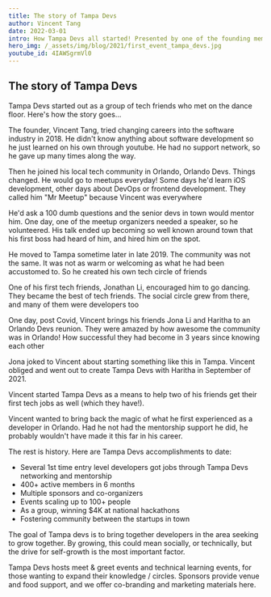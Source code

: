 ```yaml
---
title: The story of Tampa Devs
author: Vincent Tang
date: 2022-03-01
intro: How Tampa Devs all started! Presented by one of the founding members, Haritha!
hero_img: /_assets/img/blog/2021/first_event_tampa_devs.jpg
youtube_id: 4IAWSgrmVl0
---
```


## The story of Tampa Devs

Tampa Devs started out as a group of tech friends who met on the dance floor. Here's how the story goes...

The founder, Vincent Tang, tried changing careers into the software industry in 2018. He didn't know anything about software development so he just learned on his own through youtube. He had no support network, so he gave up many times along the way.

Then he joined his local tech community in Orlando, Orlando Devs. Things changed. He would go to meetups everyday! Some days he'd learn iOS development, other days about DevOps or frontend development. They called him "Mr Meetup" because Vincent was everywhere

He'd ask a 100 dumb questions and the senior devs in town would mentor him. One day, one of the meetup organizers needed a speaker, so he volunteered. His talk ended up becoming so well known around town that his first boss had heard of him, and hired him on the spot.

He moved to Tampa sometime later in late 2019. The community was not the same. It was not as warm or welcoming as what he had been accustomed to. So he created his own tech circle of friends

One of his first tech friends, Jonathan Li, encouraged him to go dancing. They became the best of tech friends. The social circle grew from there, and many of them were developers too

One day, post Covid, Vincent brings his friends Jona Li and Haritha to an Orlando Devs reunion. They were amazed by how awesome the community was in Orlando! How successful they had become in 3 years since knowing each other

Jona joked to Vincent about starting something like this in Tampa. Vincent obliged and went out to create Tampa Devs with Haritha in September of 2021. 

Vincent started Tampa Devs as a means to help two of his friends get their first tech jobs as well (which they have!). 

Vincent wanted to bring back the magic of what he first experienced as a developer in Orlando. Had he not had the mentorship support he did, he probably wouldn't have made it this far in his career. 

The rest is history. Here are Tampa Devs accomplishments to date:

- Several 1st time entry level developers got jobs through Tampa Devs networking and mentorship
- 400+ active members in 6 months
- Multiple sponsors and co-organizers
- Events scaling up to 100+ people
- As a group, winning $4K at national hackathons
- Fostering community between the startups in town

The goal of Tampa devs is to bring together developers in the area seeking to grow together. By growing, this could mean socially, or technically, but the drive for self-growth is the most important factor.

Tampa Devs hosts meet & greet events and technical learning events, for those wanting to expand their knowledge / circles. Sponsors provide venue and food support, and we offer co-branding and marketing materials here. 